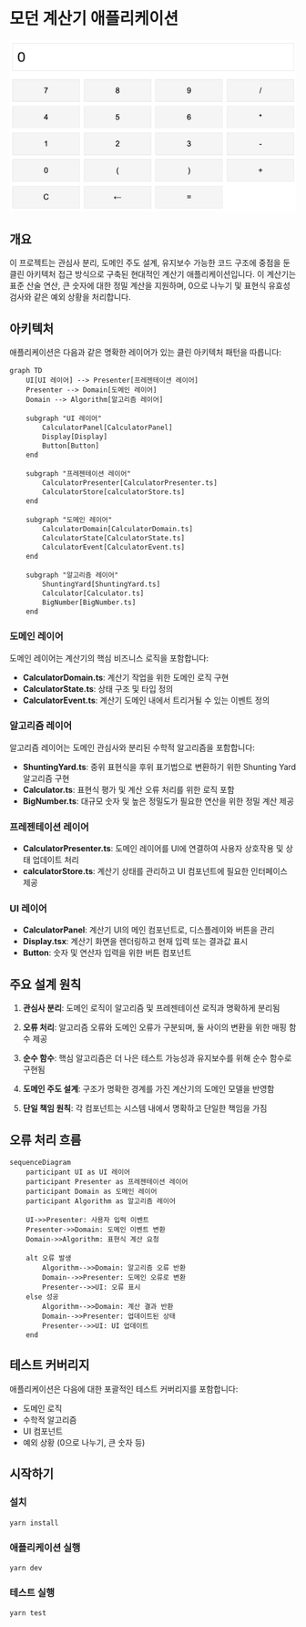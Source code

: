 # 모던 계산기 애플리케이션

![alt text](ui.png)

## 개요

이 프로젝트는 관심사 분리, 도메인 주도 설계, 유지보수 가능한 코드 구조에 중점을 둔 클린 아키텍처 접근 방식으로 구축된 현대적인 계산기 애플리케이션입니다. 이 계산기는 표준 산술 연산, 큰 숫자에 대한 정밀 계산을 지원하며, 0으로 나누기 및 표현식 유효성 검사와 같은 예외 상황을 처리합니다.

## 아키텍처

애플리케이션은 다음과 같은 명확한 레이어가 있는 클린 아키텍처 패턴을 따릅니다:

```mermaid
graph TD
    UI[UI 레이어] --> Presenter[프레젠테이션 레이어]
    Presenter --> Domain[도메인 레이어]
    Domain --> Algorithm[알고리즘 레이어]

    subgraph "UI 레이어"
        CalculatorPanel[CalculatorPanel]
        Display[Display]
        Button[Button]
    end

    subgraph "프레젠테이션 레이어"
        CalculatorPresenter[CalculatorPresenter.ts]
        CalculatorStore[calculatorStore.ts]
    end

    subgraph "도메인 레이어"
        CalculatorDomain[CalculatorDomain.ts]
        CalculatorState[CalculatorState.ts]
        CalculatorEvent[CalculatorEvent.ts]
    end

    subgraph "알고리즘 레이어"
        ShuntingYard[ShuntingYard.ts]
        Calculator[Calculator.ts]
        BigNumber[BigNumber.ts]
    end
```

### 도메인 레이어

도메인 레이어는 계산기의 핵심 비즈니스 로직을 포함합니다:

- **CalculatorDomain.ts**: 계산기 작업을 위한 도메인 로직 구현
- **CalculatorState.ts**: 상태 구조 및 타입 정의
- **CalculatorEvent.ts**: 계산기 도메인 내에서 트리거될 수 있는 이벤트 정의

### 알고리즘 레이어

알고리즘 레이어는 도메인 관심사와 분리된 수학적 알고리즘을 포함합니다:

- **ShuntingYard.ts**: 중위 표현식을 후위 표기법으로 변환하기 위한 Shunting Yard 알고리즘 구현
- **Calculator.ts**: 표현식 평가 및 계산 오류 처리를 위한 로직 포함
- **BigNumber.ts**: 대규모 숫자 및 높은 정밀도가 필요한 연산을 위한 정밀 계산 제공

### 프레젠테이션 레이어

- **CalculatorPresenter.ts**: 도메인 레이어를 UI에 연결하여 사용자 상호작용 및 상태 업데이트 처리
- **calculatorStore.ts**: 계산기 상태를 관리하고 UI 컴포넌트에 필요한 인터페이스 제공

### UI 레이어

- **CalculatorPanel**: 계산기 UI의 메인 컴포넌트로, 디스플레이와 버튼을 관리
- **Display.tsx**: 계산기 화면을 렌더링하고 현재 입력 또는 결과값 표시
- **Button**: 숫자 및 연산자 입력을 위한 버튼 컴포넌트

## 주요 설계 원칙

1. **관심사 분리**: 도메인 로직이 알고리즘 및 프레젠테이션 로직과 명확하게 분리됨
2. **오류 처리**: 알고리즘 오류와 도메인 오류가 구분되며, 둘 사이의 변환을 위한 매핑 함수 제공
3. **순수 함수**: 핵심 알고리즘은 더 나은 테스트 가능성과 유지보수를 위해 순수 함수로 구현됨
4. **도메인 주도 설계**: 구조가 명확한 경계를 가진 계산기의 도메인 모델을 반영함

5. **단일 책임 원칙**: 각 컴포넌트는 시스템 내에서 명확하고 단일한 책임을 가짐

## 오류 처리 흐름

```mermaid
sequenceDiagram
    participant UI as UI 레이어
    participant Presenter as 프레젠테이션 레이어
    participant Domain as 도메인 레이어
    participant Algorithm as 알고리즘 레이어

    UI->>Presenter: 사용자 입력 이벤트
    Presenter->>Domain: 도메인 이벤트 변환
    Domain->>Algorithm: 표현식 계산 요청

    alt 오류 발생
        Algorithm-->>Domain: 알고리즘 오류 반환
        Domain-->>Presenter: 도메인 오류로 변환
        Presenter-->>UI: 오류 표시
    else 성공
        Algorithm-->>Domain: 계산 결과 반환
        Domain-->>Presenter: 업데이트된 상태
        Presenter-->>UI: UI 업데이트
    end
```

## 테스트 커버리지

애플리케이션은 다음에 대한 포괄적인 테스트 커버리지를 포함합니다:

- 도메인 로직
- 수학적 알고리즘
- UI 컴포넌트
- 예외 상황 (0으로 나누기, 큰 숫자 등)

## 시작하기

### 설치

```
yarn install
```

### 애플리케이션 실행

```
yarn dev
```

### 테스트 실행

```
yarn test
```
